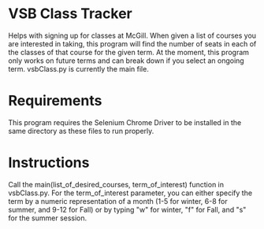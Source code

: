 # VSB Class Tracker
Helps with signing up for classes at McGill.
When given a list of courses you are interested in taking, this program will find the number of seats in each of the classes of that course for the given term.
At the moment, this program only works on future terms and can break down if you select an ongoing term.
vsbClass.py is currently the main file.

# Requirements
This program requires the Selenium Chrome Driver to be installed in the same directory as these files to run properly. 


# Instructions
Call the main(list_of_desired_courses, term_of_interest) function in vsbClass.py.
For the term_of_interest parameter, you can either specify the term by a numeric representation of a month (1-5 for winter, 6-8 for summer, and 9-12 for Fall) or by typing "w" for winter, "f" for Fall, and "s" for the summer session.
